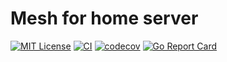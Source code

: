 # Mesh for home server

[![MIT License](https://img.shields.io/badge/LICENSE-MIT-brightgreen)](./LICENSE)
[![CI](https://github.com/saiya/mesh_for_home_server/workflows/Verify/badge.svg?1)](https://github.com/saiya/mesh_for_home_server/actions?query=workflow%3A%22Verify%22)
[![codecov](https://codecov.io/gh/saiya/mesh_for_home_server/branch/main/graph/badge.svg?token=DJ57dDAHP1)](https://codecov.io/gh/saiya/mesh_for_home_server)
[![Go Report Card](https://goreportcard.com/badge/github.com/saiya/mesh_for_home_server?1)](https://goreportcard.com/report/github.com/saiya/mesh_for_home_server)
